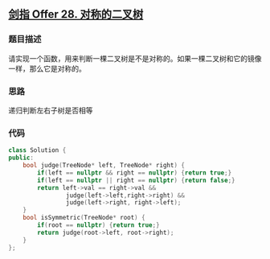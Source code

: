 ## [剑指 Offer 28. 对称的二叉树](https://leetcode.cn/problems/dui-cheng-de-er-cha-shu-lcof/)

### 题目描述

请实现一个函数，用来判断一棵二叉树是不是对称的。如果一棵二叉树和它的镜像一样，那么它是对称的。

### 思路

递归判断左右子树是否相等

### 代码

```c++
class Solution {
public:
    bool judge(TreeNode* left, TreeNode* right) {
        if(left == nullptr && right == nullptr) {return true;}
        if(left == nullptr || right == nullptr) {return false;}
        return left->val == right->val &&
                judge(left->left,right->right) &&
                judge(left->right, right->left);
    }
    bool isSymmetric(TreeNode* root) {
        if(root == nullptr) {return true;}
        return judge(root->left, root->right);
    }
};
```